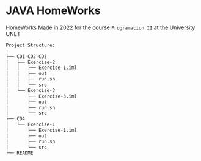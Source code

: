 # JAVA HomeWorks
HomeWorks Made in 2022 for the course `Programacion II` at the University UNET

```bash
Project Structure:
.
├── CO1-CO2-CO3
│   ├── Exercise-2
│   │   ├── Exercise-1.iml
│   │   ├── out
│   │   ├── run.sh
│   │   └── src
│   └── Exercise-3
│       ├── Exercise-3.iml
│       ├── out
│       ├── run.sh
│       └── src
├── CO4
│   └── Exercise-1
│       ├── Exercise-1.iml
│       ├── out
│       ├── run.sh
│       └── src
└── README

